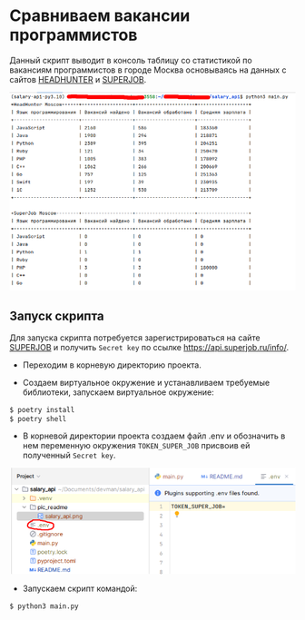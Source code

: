 # Сравниваем вакансии программистов

Данный скрипт выводит в консоль таблицу со статистикой по вакансиям программистов в городе Москва основываясь на 
данных с сайтов [HEADHUNTER](https://hh.ru/) и [SUPERJOB](https://www.superjob.ru/).

![Screenshot](https://github.com/valhallajazzy/salary_api/blob/main/pic_readme/salary_api.png)

## Запуск скрипта

Для запуска скрипта потребуется зарегистрироваться на сайте [SUPERJOB](https://www.superjob.ru/) и получить `Secret key`
по ссылке https://api.superjob.ru/info/.

* Переходим в корневую директорию проекта.

* Cоздаем виртуальное окружение и устанавливаем требуемые библиотеки, запускаем виртуальное окружение:

```console
$ poetry install
$ poetry shell
```

* В корневой директории проекта создаем файл .env и обозначить в нем переменную окружения `TOKEN_SUPER_JOB`
  присвоив ей полученный `Secret key`.

![Screenshot](https://github.com/valhallajazzy/salary_api/blob/main/pic_readme/token_superjob.png)

* Запускаем скрипт командой:

```console
$ python3 main.py
```
